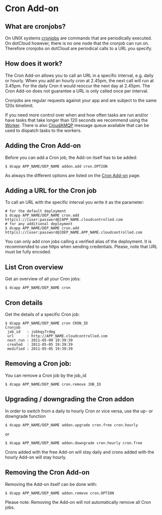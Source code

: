 # Cron Add-on

## What are cronjobs?

On UNIX systems [cronjobs](http://en.wikipedia.org/wiki/Cron) are commands that
are periodically executed. On dotCloud however, there is no one node that
the cronjob can run on. Therefore cronjobs on dotCloud are periodical calls
to a URL you specify.

## How does it work?

The Cron Add-on allows you to call an URL in a specific interval, e.g. daily or
hourly. When you add an hourly cron at 2.45pm, the next call will run at
3.45pm. For the daily Cron it would reoccur the next day at 2.45pm. The Cron
Add-on does not guarantee a URL is only called once per interval.

Cronjobs are regular requests against your app and are subject to the same 120s
timelimit.

If you need more control over when and how often tasks are run and/or have
tasks that take longer than 120 seconds we recommend using the
[Worker](https://next.dotcloud.com/add-ons/worker). There is also
[CloudAMQP](https://next.dotcloud.com/add-ons/cloudamqp) message queue
available that can be used to dispatch tasks to the workers.

## Adding the Cron Add-on

Before you can add a Cron job, the Add-on itself has to be added:

~~~
$ dcapp APP_NAME/DEP_NAME addon.add cron.OPTION
~~~

As always the different options are listed on the [Cron
Add-on](https://next.dotcloud.com/add-ons/cron) page.

## Adding a URL for the Cron job

To call an URL with the specific interval you write it as the parameter:

~~~
# for the default deployment
$ dcapp APP_NAME/DEP_NAME cron.add http[s]://[user:password@]APP_NAME.cloudcontrolled.com
# for any additional deployment
$ dcapp APP_NAME/DEP_NAME cron.add http[s]://[user:password@]DEP_NAME.APP_NAME.cloudcontrolled.com
~~~

You can only add cron jobs calling a verified alias of the deployment. It is
recommended to use https when sending credentials. Please, note that URL must be fully encoded.

## List Cron overview

Get an overview of all your Cron jobs:

~~~
$ dcapp APP_NAME/DEP_NAME cron
~~~

## Cron details

Get the details of a specific Cron job:

~~~
$ dcapp APP_NAME/DEP_NAME cron CRON_ID
Cronjob
 job_id   : jobkqy7rdmg
 url      : http://APP_NAME.cloudcontrolled.com
 next_run : 2011-05-09 19:39:39
 created  : 2011-05-05 19:39:39
 modified : 2011-05-05 19:39:39
~~~

## Removing a Cron job:

You can remove a Cron job by the job_id

~~~
$ dcapp APP_NAME/DEP_NAME cron.remove JOB_ID
~~~

## Upgrading / downgrading the Cron addon

In order to switch from a daily to hourly Cron or vice versa, use the up- or
downgrade function

~~~
$ dcapp APP_NAME/DEP_NAME addon.upgrade cron.free cron.hourly
~~~

or

~~~
$ dcapp APP_NAME/DEP_NAME addon.downgrade cron.hourly cron.free
~~~

Crons added with the free Add-on will stay daily and crons added with the
hourly Add-on will stay hourly.

## Removing the Cron Add-on

Removing the Add-on itself can be done with:

~~~
$ dcapp APP_NAME/DEP_NAME addon.remove cron.OPTION
~~~

Please note: Removing the Add-on will not automatically remove all Cron jobs.

